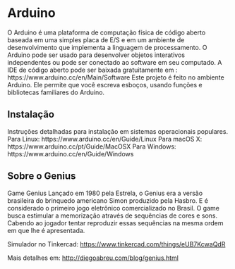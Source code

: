 <h1>Arduino</h1>
  O Arduino é uma plataforma de computação física de código aberto baseada em uma simples placa de E/S e em um ambiente de desenvolvimento que implementa a linguagem de processamento. O Arduino pode ser usado para desenvolver objetos interativos independentes ou pode ser conectado ao software em seu computado. A IDE de código aberto pode ser baixada gratuitamente em : https://www.arduino.cc/en/Main/Software  Este projeto é feito no ambiente Arduino. Ele permite que você escreva esboços, usando funções e bibliotecas familiares do Arduino.

<h2>Instalação</h2>
  Instruções detalhadas para instalação em sistemas operacionais populares. 
Para Linux: https://www.arduino.cc/en/Guide/Linux
Para macOS X: https://www.arduino.cc/pt/Guide/MacOSX
Para Windows: https://www.arduino.cc/en/Guide/Windows
  

<h2>Sobre o Genius </h2>
   Game Genius Lançado em 1980 pela Estrela, o Genius era a versão brasileira do brinquedo americano Simon produzido pela Hasbro. E é considerado o primeiro jogo eletrônico comercializado no Brasil. O game busca estimular a memorização através de sequências de cores e sons. Cabendo ao jogador tentar reproduzir essas sequências na mesma ordem em que lhe é apresentada.

Simulador no Tinkercad: https://www.tinkercad.com/things/eUB7KcwaQdR

Mais detalhes em: http://diegoabreu.com/blog/genius.html
  
  
  
